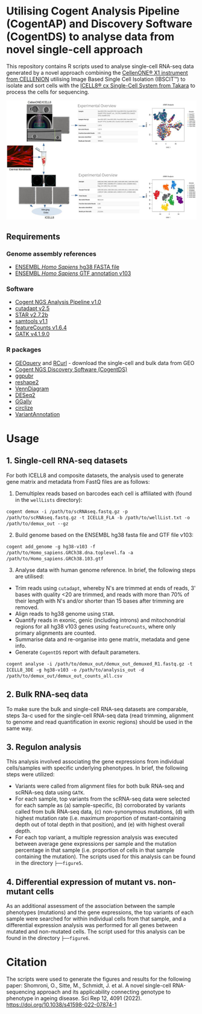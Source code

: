 # Utilising Cogent Analysis Pipeline (CogentAP) and Discovery Software (CogentDS) to analyse data from novel single-cell approach
This repository contains R scripts used to analyse single-cell RNA-seq data generated by a novel approach combining the [CellenONE&reg; X1 instrument from CELLENION](https://www.cellenion.com/products/cellenone-x1/) utilising Image Based Single Cell Isolation (IBSCIT&trade;) to isolate and sort cells with the [ICELL8&reg; cx Single-Cell System from Takara](https://www.takarabio.com/products/automation-systems/icell8-system-and-software/icell8-cx-single-cell-system) to process the cells for sequencing.

![alt text](github_figure.jpeg)

## Requirements
### Genome assembly references
- [ENSEMBL _Homo Sapiens_ hg38 FASTA file](http://ftp.ensembl.org/pub/release-105/fasta/homo_sapiens/dna/Homo_sapiens.GRCh38.dna.primary_assembly.fa.gz)
- [ENSEMBL _Homo Sapiens_ GTF annotation v103](http://ftp.ensembl.org/pub/release-103/gtf/homo_sapiens/Homo_sapiens.GRCh38.103.gtf.gz)
### Software
- [Cogent NGS Analysis Pipeline v1.0](https://www.takarabio.com/products/automation-systems/icell8-system-and-software/bioinformatics-tools/cogent-ngs-analysis-pipeline)
- [cutadapt v2.5](https://cutadapt.readthedocs.io/en/stable/)
- [STAR v2.7.2b](https://github.com/alexdobin/STAR)
- [samtools v1.1](https://www.htslib.org/)
- [featureCounts v1.6.4](https://cutadapt.readthedocs.io/en/stable/)
- [GATK v4.1.9.0](https://gatk.broadinstitute.org/hc/en-us)
### R packages
- [GEOquery](https://bioconductor.org/packages/release/bioc/html/GEOquery.html) and [RCurl](https://CRAN.R-project.org/package=RCurl) - download the single-cell and bulk data from GEO
- [Cogent NGS Discovery Software (CogentDS)](https://www.takarabio.com/products/automation-systems/icell8-system-and-software/bioinformatics-tools/cogent-ngs-discovery-software)
- [ggpubr](https://CRAN.R-project.org/package=ggpubr)
- [reshape2](https://CRAN.R-project.org/package=reshape2)
- [VennDiagram](https://CRAN.R-project.org/package=VennDiagram)
- [DESeq2](https://bioconductor.org/packages/release/bioc/html/DESeq2.html)
- [GGally](https://CRAN.R-project.org/package=GGally)
- [circlize](https://CRAN.R-project.org/package=circlize)
- [VariantAnnotation](https://bioconductor.org/packages/release/bioc/html/VariantAnnotation.html)

# Usage
## 1. Single-cell RNA-seq datasets
For both ICELL8 and composite datasets, the analysis used to generate gene matrix and metadata from FastQ files are as follows:
1) Demultiplex reads based on barcodes each cell is affiliated with (found in the `wellLists` directory):
```Shell
cogent demux -i /path/to/scRNAseq.fastq.gz -p /path/to/scRNAseq.fastq.gz -t ICELL8_FLA -b /path/to/wellList.txt -o /path/to/demux_out --gz
```
2) Build genome based on the ENSEMBL hg38 fasta file and GTF file v103:
```Shell
cogent add_genome -g hg38-v103 -f /path/to/Homo_sapiens.GRCh38.dna.toplevel.fa -a /path/to/Homo_sapiens.GRCh38.103.gtf
```
3) Analyse data with human genome reference. In brief, the following steps are utilised:
- Trim reads using `cutadapt`, whereby N's are trimmed at ends of reads, 3' bases with quality <20 are trimmed, and reads with more than 70% of their length with N's and/or shorter than 15 bases after trimming are removed.
- Align reads to hg38 genome using `STAR`.
- Quantify reads in exonic, genic (including introns) and mitochondrial regions for all hg38 v103 genes using `featureCounts`, where only primary alignments are counted.
- Summarise data and re-organise into gene matrix, metadata and gene info.
- Generate `CogentDS` report with default parameters.
```Shell
cogent analyse -i /path/to/demux_out/demux_out_demuxed_R1.fastq.gz -t ICELL8_3DE -g hg38-v103 -o /path/to/analysis_out -d /path/to/demux_out/demux_out_counts_all.csv
```
## 2. Bulk RNA-seq data
To make sure the bulk and single-cell RNA-seq datasets are comparable, steps 3a-c used for the single-cell RNA-seq data (read trimming, alignment to genome and read quantification in exonic regions) should be used in the same way.
## 3. Regulon analysis
This analysis involved associating the gene expressions from individual cells/samples with specific underlying phenotypes. In brief, the following steps were utilized:
- Variants were called from alignment files for both bulk RNA-seq and scRNA-seq data using `GATK`.
- For each sample, top variants from the scRNA-seq data were selected for each sample as (a) sample-specific, (b) corroborated by variants called from bulk RNA-seq data, (c) non-synonymous mutations, (d) with highest mutation rate (i.e. maximum proportion of mutant-containing depth out of total depth in that position), and (e) with highest overall depth.
- For each top variant, a multiple regression analysis was executed between average gene expressions per sample and the mutation percentage in that sample (i.e. proportion of cells in that sample containing the mutation).
The scripts used for this analysis can be found in the directory ```├──figure5```.
## 4. Differential expression of mutant vs. non-mutant cells
As an additional assessment of the association between the sample phenotypes (mutations) and the gene expressions, the top variants of each sample were searched for within individual cells from that sample, and a differential expression analysis was performed for all genes between mutated and non-mutated cells.
The script used for this analysis can be found in the directory ```├──figure6```.

# Citation
The scripts were used to generate the figures and results for the following paper:
Shomroni, O., Sitte, M., Schmidt, J. et al. A novel single-cell RNA-sequencing approach and its applicability connecting genotype to phenotype in ageing disease. Sci Rep 12, 4091 (2022). https://doi.org/10.1038/s41598-022-07874-1
